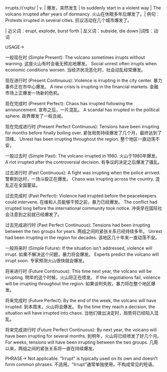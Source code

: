 irrupts:/ɪˈrʌpts/ | v. | 爆发，突然发生 | to suddenly start in a violent way |  The volcano irrupted after years of dormancy. 火山在休眠多年后爆发了。|  例句：Protests irrupted in several cities.  抗议活动在几个城市爆发了。

| 近义词：erupt, explode, burst forth | 反义词：subside, die down |词性：动词


USAGE->

一般现在时 (Simple Present):
The volcano sometimes irrupts without warning. 这座火山有时会毫无预兆地爆发。
Social unrest often irrupts when economic conditions worsen. 当经济状况恶化时，社会动乱经常爆发。

现在进行时 (Present Continuous):
Violence is irrupting in the city center.  暴力事件正在市中心爆发。
A new crisis is irrupting in the financial markets. 金融市场上正爆发一场新的危机。

现在完成时 (Present Perfect):
Chaos has irrupted following the announcement.  宣布之后，一片混乱。
A scandal has irrupted in the political sphere. 政界爆发了一桩丑闻。

现在完成进行时 (Present Perfect Continuous):
Tensions have been irrupting for months before finally boiling over.  紧张局势持续爆发了几个月，最终达到了顶峰。
Unrest has been irrupting throughout the region.  整个地区一直动荡不安。

一般过去时 (Simple Past):
The volcano irrupted in 1980.  火山于1980年爆发。
A riot irrupted after the controversial decision.  有争议的决定之后爆发了骚乱。

过去进行时 (Past Continuous):
A fight was irrupting when the police arrived. 警察到达时，一场斗殴正在爆发。
Chaos was irrupting across the country.  混乱正在全国蔓延。

过去完成时 (Past Perfect):
Violence had irrupted before the peacekeepers could intervene.  在维和人员能够干预之前，暴力已经爆发。
The conflict had irrupted long before the international community took notice.  冲突早在国际社会注意到之前就已经爆发了。


过去完成进行时 (Past Perfect Continuous):
Tensions had been irrupting between the two groups for years. 两组之间的紧张关系已经持续多年。
Unrest had been irrupting in the region for decades.  该地区几十年来一直动荡不安。

一般将来时 (Simple Future):
If the situation isn't addressed, violence will irrupt. 如果不解决这个问题，暴力将会爆发。
Experts predict the volcano will irrupt soon.  专家预测火山很快就会爆发。


将来进行时 (Future Continuous):
This time next year, the volcano will be irrupting.  明年的这个时候，火山将正在喷发。
If the negotiations fail, violence will be irrupting throughout the region. 如果谈判失败，暴力将在整个地区爆发。


将来完成时 (Future Perfect):
By the end of the week, the volcano will have irrupted.  到本周末，火山将会爆发。
By the time they reach a decision, the situation will have irrupted into chaos.  当他们做出决定时，局势将已经陷入混乱。


将来完成进行时 (Future Perfect Continuous):
By next year, the volcano will have been irrupting for several months.  到明年，火山将已经喷发了好几个月。
For weeks, tensions will have been irrupting between the two groups.  几周以来，两组之间的紧张关系将一直在持续爆发。


PHRASE->
Not applicable. "Irrupt" is typically used on its own and doesn't form common phrases.  不适用。“Irrupt”通常单独使用，不构成常见的短语。
